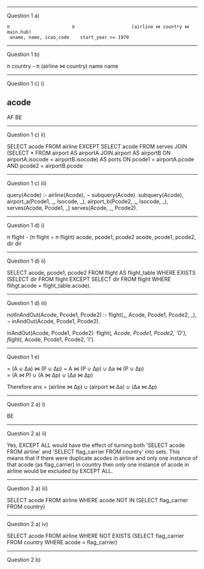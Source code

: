 -------------------------------------------------------------------------------
Question 1 a)

```
π                       σ                     (airline ⋈ country ⋈ main.hub)
 aname, name, icao_code    start_year >= 1970
 ```
------------------------------------------------------------------------------- 
Question 1 b)

π    country - π    (airline ⋈ country)
 name           name 
 
-------------------------------------------------------------------------------
Question 1 c) i)

acode
-----
AF
BE

-------------------------------------------------------------------------------
Question 1 c) ii)

SELECT acode
FROM airline
EXCEPT
SELECT acode
FROM serves JOIN (SELECT *
                  FROM airport AS airportA
                  JOIN airport AS airportB
                  ON airportA.isocode = airportB.isocode) AS ports
            ON pcode1 = airportA.pcode
            AND pcode2 = airportB.pcode

-------------------------------------------------------------------------------
Question 1 c) iii)

query(Acode) :-
    airline(Acode),
    ¬ subquery(Acode).
subquery(Acode),
    airport_a(Pcode1, _, Isocode, _),
    airport_b(Pcode2, _, Isocode, _),
    serves(Acode, Pcode1, _)
    serves(Acode, _, Pcode2).
    
-------------------------------------------------------------------------------
Question 1 d) i)

π                     flight - (π                          flight ÷ π   flight)
 acode, pcode1, pcode2           acode, pcode1, pcode2, dir          dir

-------------------------------------------------------------------------------
Question 1 d) ii)

SELECT acode, pcode1, pcode2
FROM flight AS flight_table
WHERE EXISTS (SELECT dir
              FROM flight
              EXCEPT
              SELECT dir
              FROM flight
              WHERE flihgt.acode = flight_table.acode).

-------------------------------------------------------------------------------
Question 1 d) iii)

notInAndOut(Acode, Pcode1, Pcode2) :-
    flight(_, Acode, Pcode1, Pcode2, _),
    ¬ inAndOut(Acode, Pcode1, Pcode2).

inAndOut(Acode, Pcode1, Pcode2):
    flight(_, Acode, Pcode1, Pcode2, 'O'),
    flight(_, Acode, Pcode1, Pcode2, 'I').

-------------------------------------------------------------------------------
Question 1 e)

= (A ∪ Δa) ⋈ (P ∪ Δp)
= A ⋈ (P ∪ Δp) ∪ Δa ⋈ (P ∪ Δp)  
= (A ⋈ P) ∪ (A ⋈ Δp) ∪ (Δa ⋈ Δp)  

Therefore ans = (airline ⋈ Δp) ∪ (airport ⋈ Δa) ∪ (Δa ⋈ Δp)  

-------------------------------------------------------------------------------
Question 2 a) i)

BE

-------------------------------------------------------------------------------
Question 2 a) ii)

Yes, EXCEPT ALL would have the effect of turning both 'SELECT acode FROM airline' and 
'SELECT flag_carrier FROM country' into sets. This means that if there were duplicate 
acodes in airline and only one instance of that acode (as flag_carrier) in country then 
only one instance of acode in airline would be excluded by EXCEPT ALL. 

-------------------------------------------------------------------------------
Question 2 a) iii)

SELECT acode 
FROM airline
WHERE acode NOT IN (SELECT flag_carrier
                    FROM country)
 
-------------------------------------------------------------------------------
Question 2 a) iv)

SELECT acode 
FROM airline
WHERE NOT EXISTS (SELECT flag_carrier
                  FROM country
                  WHERE acode = flag_carrier)
 
-------------------------------------------------------------------------------
Question 2 b)


 





